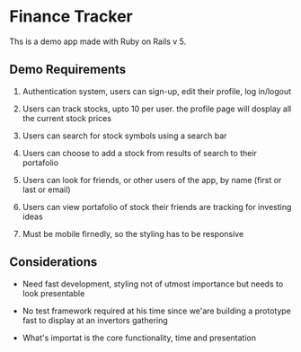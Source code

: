 # Finance Tracker

Ths is a demo app made with Ruby on Rails v 5.

## Demo Requirements

1. Authentication system, users can sign-up, edit their profile, log in/logout

2. Users can track stocks, upto 10 per user. the profile page will dosplay all the current stock prices

3. Users can search for stock symbols using a search bar

4. Users can choose to add a stock from results of search to their portafolio

5. Users can look for friends, or other users of the app, by name (first or last or email)

6. Users can view portafolio of stock their friends are tracking for investing ideas

7. Must be mobile firnedly, so the styling has to be responsive

## Considerations

* Need fast development, styling not of utmost importance but needs to look presentable

* No test framework required at his time since we'are building a prototype fast to display at an invertors gathering

* What's importat is the core functionality, time and presentation